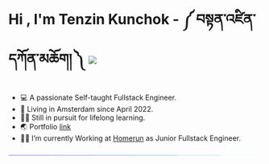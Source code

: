 # Hi , I'm Tenzin Kunchok - ༼ བསྟན་འཛིན་དཀོན་མཆོག། ༽ </b><img src="https://media.giphy.com/media/hvRJCLFzcasrR4ia7z/giphy.gif" width="35">

- 💻 A passionate Self-taught Fullstack Engineer.
- 📍 Living in Amsterdam since April 2022.
- 👨‍🎓 Still in pursuit for lifelong learning.
- 🌏 Portfolio [link](https://tenzin.tibet.dev)
- 🧑‍💻 I’m currently Working at [Homerun](https://homerun.co) as Junior Fullstack Engineer.

![Divider](./assets/line.gif)

